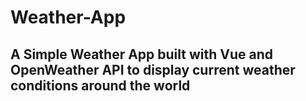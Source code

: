 # Weather-App
## A Simple Weather App built with Vue and OpenWeather API to display current weather conditions  around the world
